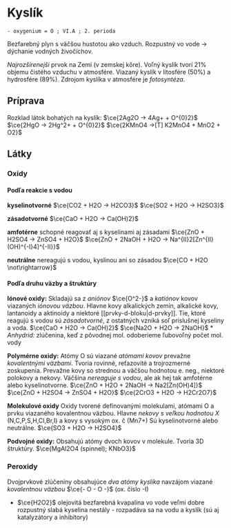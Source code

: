 # Kyslík
`- oxygenium = O ; VI.A ; 2. perioda`

Bezfarebný plyn s väčšou hustotou ako vzduch.
Rozpustný vo vode -> dýchanie vodných živočíchov.

*Najrozšírenejši* prvok na Zemi (v zemskej kôre).
Voľný kyslík tvorí 21% objemu čistého vzduchu v atmosfére.
Viazaný kyslík v litosfére (50%) a hydrosfére (89%).
Zdrojom kyslíka v atmosfére je *fotosyntéza*.

## Príprava
Rozklad látok bohatých na kyslík:
$\ce{2Ag2O -> 4Ag+ + O^{0}2}$
$\ce{2HgO -> 2Hg^2+ + O^{0}2}$
$\ce{2KMnO4 ->[T] K2MnO4 + MnO2 + O2}$

## Látky
### Oxidy
#### Podľa reakcie s vodou
**kyselinotvorné**
$\ce{CO2 + H2O -> H2CO3}$
$\ce{SO2 + H2O -> H2SO3}$

**zásadotvorné**
$\ce{CaO + H2O -> Ca(OH)2}$

**amfotérne**
schopné reagovať aj s kyselinami aj zásadami
$\ce{ZnO + H2SO4 -> ZnSO4 + H2O}$
$\ce{ZnO + 2NaOH + H2O -> Na^{II}2[Zn^{II}(OH)^{-I}4]^{-II}}$

**neutrálne**
nereagujú s vodou, kyslinou ani so zásadou
$\ce{CO + H2O \not\rightarrow}$

#### Podľa druhu väzby a štruktúry

**Iónové oxidy:**
Skladajú sa z *aniónov* $\ce{O^2-}$ a *katiónov* kovov viazaných *iónovou väzbou*.
Hlavne kovy alkalických zemín, alkalické kovy, lantanoidy a aktinoidy a niektoré [[prvky-d-bloku|d-prvky]].
Tie, ktoré reagujú s vodou sú *zásadotvorné*, z ostatných vzniká soľ príslušnej kyseliny a voda.
$\ce{CaO + H2O -> Ca(OH)2}$
$\ce{Na2O + H2O -> 2NaOH}$ *
*Anhydrid:* zlúčenina, keď z pôvodnej mol. odoberieme ľubovoľný počet mol. vody

**Polymérne oxidy:**
Atómy O sú viazané *atómami kovov* prevažne *kovalentnými väzbami*.
Tvoria rovinné, reťazovité a trojrozmerné zoskupenia.
Prevažne kovy so strednou a väčšou hodnotou e. neg., niektoré polokovy a nekovy.
Väčšina *nereaguje s vodou*, ale ak hej tak amfotérne alebo kyselinotvorne.
$\ce{ZnO + H2O + 2NaOH -> Na2[Zn(OH)4]}$
$\ce{ZnO + H2SO4 -> ZnSO4 + H2O}$
$\ce{2CrO3 + H2O -> H2Cr2O7}$

**Molekulové oxidy**
Oxidy tvorené definovanými molekulami, atómami O a prvku viazaného kovalentnou väzbou.
Hlavne *nekovy s veľkou hodnotou X*  (N,C,P,S,H,Cl,Br,I) a kovy s vysokým ox. č (Mn7+)
Sú kyselinotvorné alebo neutrálne.
$\ce{SO3 + H2O -> H2SO4}$

**Podvojné oxidy:**
Obsahujú atómy dvoch kovov v molekule.
Tvoria 3D štruktúry.
$\ce{MgAl2O4 (spinnel); KNbO3}$

### Peroxidy
Dvojprvkové zlúčeniny obsahujúce *dva atómy kyslíka* navzájom viazané *kovalentnou väzbou* $\ce{- O - O -}$ (ox. číslo -I)

- $\ce{H2O2}$
olejovitá bezfarebná kvapalina
vo vode veľmi dobre rozpustný
slabá kyselina
nestály - rozpadáva sa na vodu a kyslík (sú aj katalyzátory a inhibítory)

